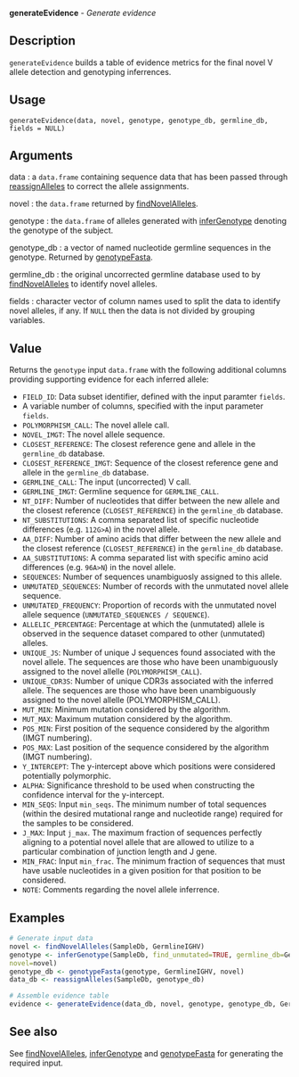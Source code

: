 **generateEvidence** - *Generate evidence*

Description
--------------------

`generateEvidence` builds a table of evidence metrics for the final novel V 
allele detection and genotyping inferrences.


Usage
--------------------
```
generateEvidence(data, novel, genotype, genotype_db, germline_db,
fields = NULL)
```

Arguments
-------------------

data
:   a `data.frame` containing sequence data that has been
passed through [reassignAlleles](reassignAlleles.md) to correct the allele 
assignments.

novel
:   the `data.frame` returned by [findNovelAlleles](findNovelAlleles.md).

genotype
:   the `data.frame` of alleles generated with [inferGenotype](inferGenotype.md) 
denoting the genotype of the subject.

genotype_db
:   a vector of named nucleotide germline sequences in the genotype.
Returned by [genotypeFasta](genotypeFasta.md).

germline_db
:   the original uncorrected germline database used to by
[findNovelAlleles](findNovelAlleles.md) to identify novel alleles.

fields
:   character vector of column names used to split the data to 
identify novel alleles, if any. If `NULL` then the data is 
not divided by grouping variables.




Value
-------------------

Returns the `genotype` input `data.frame` with the following additional columns 
providing supporting evidence for each inferred allele:


+  `FIELD_ID`: Data subset identifier, defined with the input paramter `fields`.
+  A variable number of columns, specified with the input parameter `fields`.
+  `POLYMORPHISM_CALL`: The novel allele call.
+  `NOVEL_IMGT`: The novel allele sequence.
+  `CLOSEST_REFERENCE`: The closest reference gene and allele in 
the `germline_db` database.
+  `CLOSEST_REFERENCE_IMGT`: Sequence of the closest reference gene and 
allele in the `germline_db` database.
+  `GERMLINE_CALL`: The input (uncorrected) V call.
+  `GERMLINE_IMGT`: Germline sequence for `GERMLINE_CALL`.
+  `NT_DIFF`: Number of nucleotides that differ between the new allele and
the closest reference (`CLOSEST_REFERENCE`) in the `germline_db` database.
+  `NT_SUBSTITUTIONS`: A comma separated list of specific nucleotide 
differences (e.g. `112G>A`) in the novel allele.
+  `AA_DIFF`: Number of amino acids that differ between the new allele and the closest 
reference (`CLOSEST_REFERENCE`) in the `germline_db` database.
+  `AA_SUBSTITUTIONS`: A comma separated list with specific amino acid 
differences (e.g. `96A>N`) in the novel allele.
+  `SEQUENCES`: Number of sequences unambiguosly assigned to this allele.
+  `UNMUTATED_SEQUENCES`: Number of records with the unmutated novel allele sequence.
+  `UNMUTATED_FREQUENCY`: Proportion of records with the unmutated novel allele 
sequence (`UNMUTATED_SEQUENCES / SEQUENCE`).
+  `ALLELIC_PERCENTAGE`: Percentage at which the (unmutated) allele is observed 
in the sequence dataset compared  to other (unmutated) alleles.
+  `UNIQUE_JS`: Number of unique J sequences found associated with the 
novel allele. The sequences are those who have been unambiguously assigned 
to the novel allelle (`POLYMORPHISM_CALL`).
+  `UNIQUE_CDR3S`: Number of unique CDR3s associated with the inferred allele.
The sequences are those who have been unambiguously assigned to the 
novel allelle (POLYMORPHISM_CALL).
+  `MUT_MIN`: Minimum mutation considered by the algorithm.
+  `MUT_MAX`: Maximum mutation considered by the algorithm.
+  `POS_MIN`: First position of the sequence considered by the algorithm (IMGT numbering).
+  `POS_MAX`: Last position of the sequence considered by the algorithm (IMGT numbering).
+  `Y_INTERCEPT`: The y-intercept above which positions were considered 
potentially polymorphic.
+  `ALPHA`: Significance threshold to be used when constructing the 
confidence interval for the y-intercept.
+  `MIN_SEQS`: Input `min_seqs`. The minimum number of total sequences 
(within the desired mutational range and nucleotide range) required 
for the samples to be considered.
+  `J_MAX`: Input `j_max`. The maximum fraction of sequences perfectly 
aligning to a potential novel allele that are allowed to utilize to a particular 
combination of junction length and J gene.
+  `MIN_FRAC`: Input `min_frac`. The minimum fraction of sequences that must
have usable nucleotides in a given position for that position to be considered.
+  `NOTE`: Comments regarding the novel allele inferrence.




Examples
-------------------

```R
# Generate input data
novel <- findNovelAlleles(SampleDb, GermlineIGHV)
genotype <- inferGenotype(SampleDb, find_unmutated=TRUE, germline_db=GermlineIGHV,
novel=novel)
genotype_db <- genotypeFasta(genotype, GermlineIGHV, novel)
data_db <- reassignAlleles(SampleDb, genotype_db)

# Assemble evidence table
evidence <- generateEvidence(data_db, novel, genotype, genotype_db, GermlineIGHV)
```



See also
-------------------

See [findNovelAlleles](findNovelAlleles.md), [inferGenotype](inferGenotype.md) and [genotypeFasta](genotypeFasta.md) 
for generating the required input.



